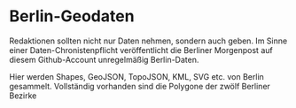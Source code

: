 Berlin-Geodaten
=============

Redaktionen sollten nicht nur Daten nehmen, sondern auch geben. Im Sinne einer Daten-Chronistenpflicht veröffentlicht die Berliner Morgenpost auf diesem Github-Account unregelmäßig Berlin-Daten.

Hier werden Shapes, GeoJSON, TopoJSON, KML, SVG etc. von Berlin gesammelt. Vollständig vorhanden sind die Polygone der zwölf Berliner Bezirke
